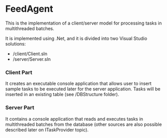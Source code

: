# FeedAgent
This is the implementation of a client/server model for processing tasks in multithreaded batches.

It is implemented using .Net, and it is divided into two Visual Studio solutions:
  - /client/Client.sln
  - /server/Server.sln

### Client Part
It creates an executable console application that allows user to insert sample tasks to be executed later for the server application. Tasks will be inserted in an existing table (see /DBStructure folder).

### Server Part
It contains a console application that reads and executes tasks in multithreaded batches from the database (other sources are also possible described later on ITaskProvider topic).
